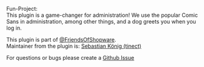 Fun-Project:  
This plugin is a game-changer for administration! We use the popular Comic Sans in administration, among other things, and a dog greets you when you log in.

This plugin is part of [@FriendsOfShopware](https://store.shopware.com/en/friends-of-shopware.html).  
Maintainer from the plugin is: [Sebastian König (tinect)](https://github.com/tinect)

For questions or bugs please create a [Github Issue](https://github.com/FriendsOfShopware/FroshNicerAdmin/issues/new)
